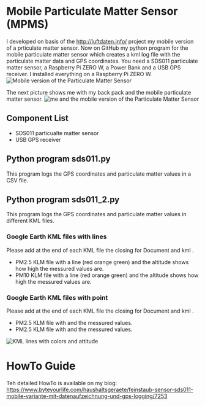 # Mobile Particulate Matter Sensor (MPMS)
I developed on basis of the http://luftdaten.info/ project my mobile version of a prticulate matter sensor. Now on GitHub my  python program for the mobile particulate matter sensor which creates a kml log file with the particulate matter data and GPS coordinates. 
You need a SDS011 particulate matter sensor, a Raspberry Pi ZERO W, a Power Bank and a USB GPS receiver.
I installed everything on a Raspberry Pi ZERO W.
![Mobile version of the Particulate Matter Sensor](https://www.byteyourlife.com/wp-content/uploads/2017/05/Feinstaub_Sensor_SDS011_Gehaeuse-768x576.jpg)

The next picture shows me with my back pack and the mobile particulate matter sensor.
![me and the mobile version of the Particulate Matter Sensor](https://www.byteyourlife.com/wp-content/uploads/2017/05/Ingmar_Stapel_mobiler_Feinstaub_Sensor_SDS011_klein.jpg)
## Component List
- SDS011 particualte matter sensor
- USB GPS receiver
## Python program sds011.py
This program logs the GPS coordinates and particulate matter values in a CSV file.
## Python program sds011_2.py
This program logs the GPS coordinates and particulate matter values in different KML files.
### Google Earth KML files with lines
Please add at the end of each KML file the closing for Document </Document> and kml </kml>.
- PM2.5 KLM file with a line (red orange green) and the altitude shows how high the messured values are.
- PM10 KLM file with a line (red orange green) and the altitude shows how high the messured values are.
### Google Earth KML files with point
Please add at the end of each KML file the closing for Document </Document> and kml </kml>.
- PM2.5 KLM file with and the messured values.
- PM2.5 KLM file with and the messured values.

![KML lines with colors and attitude](https://www.byteyourlife.com/wp-content/uploads/2017/05/Feinstaub_Sensor_Google_Earth_KML.jpg)
# HowTo Guide
Teh detailed HowTo is available on my blog:
https://www.byteyourlife.com/haushaltsgeraete/feinstaub-sensor-sds011-mobile-variante-mit-datenaufzeichnung-und-gps-logging/7253
